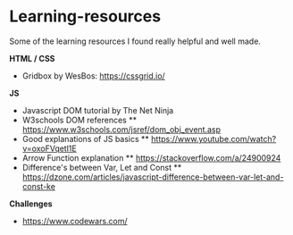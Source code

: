 # Learning-resources
Some of the learning resources I found really helpful and well made.


**HTML / CSS**
- Gridbox by WesBos: https://cssgrid.io/



**JS**
* Javascript DOM tutorial by The Net Ninja
* W3schools DOM references
  ** https://www.w3schools.com/jsref/dom_obj_event.asp
* Good explanations of JS basics
  ** https://www.youtube.com/watch?v=oxoFVqetl1E
* Arrow Function explanation
  ** https://stackoverflow.com/a/24900924
* Difference's between Var, Let and Const
  ** https://dzone.com/articles/javascript-difference-between-var-let-and-const-ke

**Challenges**
- https://www.codewars.com/
